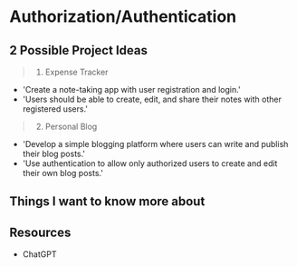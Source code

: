 # Authorization/Authentication

## 2 Possible Project Ideas

> 1. Expense Tracker

- 'Create a note-taking app with user registration and login.'
- 'Users should be able to create, edit, and share their notes with other registered users.'

> 2. Personal Blog

- 'Develop a simple blogging platform where users can write and publish their blog posts.'
- 'Use authentication to allow only authorized users to create and edit their own blog posts.'

## Things I want to know more about

## Resources

- ChatGPT
